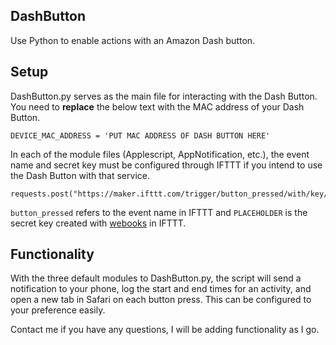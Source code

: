 ## DashButton
Use Python to enable actions with an Amazon Dash button.


## Setup
DashButton.py serves as the main file for interacting with the Dash Button.
You need to **replace** the below text with the MAC address of your Dash Button.

```
DEVICE_MAC_ADDRESS = 'PUT MAC ADDRESS OF DASH BUTTON HERE'
```

In each of the module files (Applescript, AppNotification, etc.), the event name and secret key must be configured through IFTTT if you intend to use the Dash Button with that service.

```
requests.post("https://maker.ifttt.com/trigger/button_pressed/with/key/PLACEHOLDER")
```

```button_pressed``` refers to the event name in IFTTT and ```PLACEHOLDER``` is the secret key created with [webooks](https://ifttt.com/services/maker_webhooks/settings) in IFTTT.


## Functionality
With the three default modules to DashButton.py, the script will send a notification to your phone, log the start and end times for an activity, and open a new tab in Safari on each button press. This can be configured to your preference easily.

Contact me if you have any questions, I will be adding functionality as I go.
